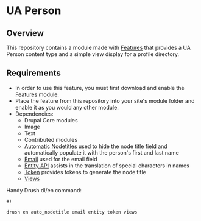 # UA Person #

## Overview ##
This repository contains a module made with [Features](https://www.drupal.org/project/features) that provides a UA Person content type and a simple view display for a profile directory.

## Requirements ##
- In order to use this feature, you must first download and enable the [Features](https://www.drupal.org/project/features) module. 
- Place the feature from this repository into your site's module folder and enable it as you would any other module.
- Dependencies:
  - Drupal Core modules
   - Image
   - Text
  - Contributed modules
   - [Automatic Nodetitles](https://www.drupal.org/project/auto_nodetitle) used to hide the node title field and automatically populate it with the person's first and last name
   - [Email](https://www.drupal.org/project/email) used for the email field
   - [Entity API](https://www.drupal.org/project/entity) assists in the translation of special characters in names
   - [Token](https://www.drupal.org/project/token) provides tokens to generate the node title
   - [Views](https://www.drupal.org/project/views)

Handy Drush dl/en command:

```
#!

drush en auto_nodetitle email entity token views
```